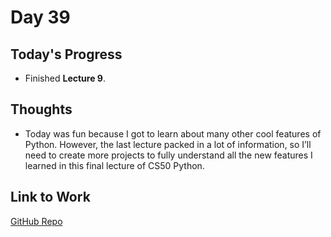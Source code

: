 # Day 39

## Today's Progress
- Finished **Lecture 9**.

## Thoughts
- Today was fun because I got to learn about many other cool features of Python. However, the last lecture packed in a lot of information, so I’ll need to create more projects to fully understand all the new features I learned in this final lecture of CS50 Python.

## Link to Work
[GitHub Repo](https://github.com/V-Paritosh/CS50-Python)